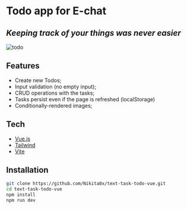 # Todo app for E-chat
## _Keeping track of your things was never easier_

![todo](https://github.com/Nikita0x/text-task-todo-vue/assets/114003900/b6020562-9a67-4214-9fde-74a64c10430b)

## Features

- Create new Todos;
- Input validation (no empty input);
- CRUD operations with the tasks;
- Tasks persist even if the page is refreshed (localStorage)
- Conditionally-rendered images;

## Tech

- [Vue.js]  
- [Tailwind]
- [Vite]

## Installation

```sh
git clone https://github.com/Nikita0x/text-task-todo-vue.git
cd text-task-todo-vue
npm install
npm run dev
```

   [Vue.js]: <https://vuejs.org/>
   [Tailwind]: <https://tailwindcss.com/>
   [Vite]: <https://vitejs.dev/>
